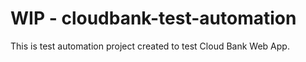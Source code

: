 # WIP - cloudbank-test-automation 
This is test automation project created to test Cloud Bank Web App.
